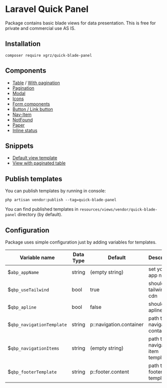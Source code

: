 # Laravel Quick Panel


Package contains basic blade views for data presentation.
This is free for private and commercial use AS IS.

## Installation

```
composer require xgrz/quick-blade-panel
```

## Components

* [Table](docs/Table.md) / [With pagination](docs/Table-Pagination.md)
* [Pagination](docs/Pagination.md)
* [Modal](docs/Modal.md)
* [Icons](docs/Icons.md)
* [Form components](docs/FormComponents.md)
* [Button / Link button](docs/Button.md)
* [Nav-Item](docs/Nav-Item.md)
* [NotFound](docs/NotFound.md)
* [Paper](docs/Paper.md)
* [Inline status](docs/InlineStatus.md)

## Snippets
* [Default view template](docs/DefaultViewTemplate.md)
* [View with paginated table](docs/FullViewWithTable.md)

## Publish templates

You can publish templates by running in console:

```
php artisan vendor:publish --tag=quick-blade-panel
```

You can find published templates in `resources/views/vendor/quick-blade-panel` directory (by default).

## Configuration

Package uses simple configuration just by adding variables for templates.

| Variable name             | Data Type | Default                 | Description                      |
|---------------------------|-----------|-------------------------|----------------------------------|
| $`abp_appName`            | string    | (empty string)          | set your app name                |
| $`qbp_useTailwind`        | bool      | true                    | should load tailwind cdn         |
| $`qbp_apline`             | bool      | false                   | should load apline.js            |
| $`qbp_navigationTemplate` | string    | p::navigation.container | path to navigation container     |
| $`qbp_navigationItems`    | string    | (empty string)          | path to navigation item template |
| $`qbp_footerTemplate`     | string    | p::footer.content       | path to footer template          |

